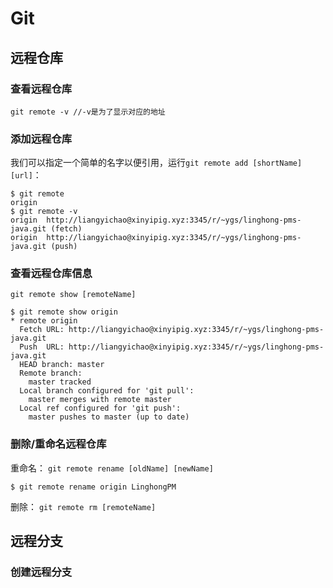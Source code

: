 # Git

## 远程仓库

### 查看远程仓库

```shell
git remote -v //-v是为了显示对应的地址
```

### 添加远程仓库

我们可以指定一个简单的名字以便引用，运行`git remote add [shortName] [url]`：

```shell
$ git remote
origin
$ git remote -v
origin  http://liangyichao@xinyipig.xyz:3345/r/~ygs/linghong-pms-java.git (fetch)
origin  http://liangyichao@xinyipig.xyz:3345/r/~ygs/linghong-pms-java.git (push)
```

### 查看远程仓库信息

`git remote show [remoteName]`

```shell
$ git remote show origin
* remote origin
  Fetch URL: http://liangyichao@xinyipig.xyz:3345/r/~ygs/linghong-pms-java.git
  Push  URL: http://liangyichao@xinyipig.xyz:3345/r/~ygs/linghong-pms-java.git
  HEAD branch: master
  Remote branch:
    master tracked
  Local branch configured for 'git pull':
    master merges with remote master
  Local ref configured for 'git push':
    master pushes to master (up to date)
```

### 删除/重命名远程仓库

重命名：
`git remote rename [oldName] [newName]`

```shell
$ git remote rename origin LinghongPM
```

删除：
`git remote rm [remoteName]`

## 远程分支

### 创建远程分支


